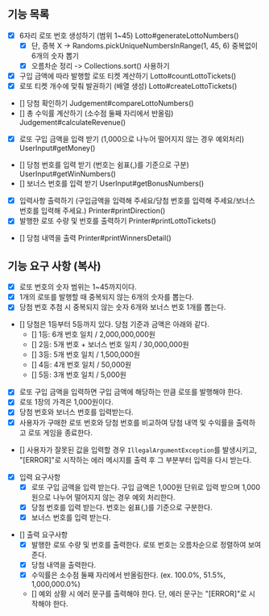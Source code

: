 ## 기능 목록
- [X] 6자리 로또 번호 생성하기 (범위 1~45)                                                     Lotto#generateLottoNumbers()
    - [X] 단, 증복 X  -> Randoms.pickUniqueNumbersInRange(1, 45, 6) 중복없이 6개의 숫자 뽑기                                                                     
    - [X] 오름차순 정리 -> Collections.sort() 사용하기                                                                   
- [X] 구입 금액에 따라 발행할 로또 티켓 계산하기                                                   Lotto#countLottoTickets()
- [X] 로또 티켓 개수에 맞춰 발권하기 (배열 생성)                                                   Lotto#createLottoTickets()

- [] 당첨 확인하기                                                                         Judgement#compareLottoNumbers()
- [] 총 수익률 계산하기 (소수점 둘째 자리에서 반올림)                                              Judgement#calculateRevenue()

- [X] 로또 구입 금액을 입력 받기 (1,000으로 나누어 떨어지지 않는 경우 예외처리)                          UserInput#getMoney()
- [] 당첨 번호를 입력 받기 (번호는 쉼표(,)를 기준으로 구분)                                         UserInput#getWinNumbers()
- [] 보너스 번호를 입력 받기                                                                  UserInput#getBonusNumbers()

- [X] 입력사항 출력하기 (구입금액을 입력해 주세요/당첨 번호를 입력해 주세요/보너스 번호를 입력해 주세요.)        Printer#printDirection()
- [X] 발행한 로또 수량 및 번호를 출력하기                                                         Printer#printLottoTickets()
- [] 당첨 내역을 출력                                                                        Printer#printWinnersDetail()











## 기능 요구 사항 (복사)
- [X] 로또 번호의 숫자 범위는 1~45까지이다.
- [X] 1개의 로또를 발행할 때 중복되지 않는 6개의 숫자를 뽑는다.
- [X] 당첨 번호 추첨 시 중복되지 않는 숫자 6개와 보너스 번호 1개를 뽑는다.
- [] 당첨은 1등부터 5등까지 있다. 당첨 기준과 금액은 아래와 같다.
    - [] 1등: 6개 번호 일치 / 2,000,000,000원
    - [] 2등: 5개 번호 + 보너스 번호 일치 / 30,000,000원
    - [] 3등: 5개 번호 일치 / 1,500,000원
    - [] 4등: 4개 번호 일치 / 50,000원
    - [] 5등: 3개 번호 일치 / 5,000원
      
- [X] 로또 구입 금액을 입력하면 구입 금액에 해당하는 만큼 로또를 발행해야 한다.
- [X] 로또 1장의 가격은 1,000원이다.
- [X] 당첨 번호와 보너스 번호를 입력받는다.
- [X] 사용자가 구매한 로또 번호와 당첨 번호를 비교하여 당첨 내역 및 수익률을 출력하고 로또 게임을 종료한다.
- [] 사용자가 잘못된 값을 입력할 경우 `IllegalArgumentException`를 발생시키고, "[ERROR]"로 시작하는 에러 메시지를 출력 후 그 부분부터 입력을 다시 받는다.

- [X] 입력 요구사항
    - [X] 로또 구입 금액을 입력 받는다. 구입 금액은 1,000원 단위로 입력 받으며 1,000원으로 나누어 떨어지지 않는 경우 예외 처리한다.
    - [X] 당첨 번호를 입력 받는다. 번호는 쉼표(,)를 기준으로 구분한다.
    - [X] 보너스 번호를 입력 받는다.

- [] 출력 요구사항
    - [X] 발행한 로또 수량 및 번호를 출력한다. 로또 번호는 오름차순으로 정렬하여 보여준다.
    - [X] 당첨 내역을 출력한다.
    - [X] 수익률은 소수점 둘째 자리에서 반올림한다. (ex. 100.0%, 51.5%, 1,000,000.0%)
    - [] 예외 상황 시 에러 문구를 출력해야 한다. 단, 에러 문구는 "[ERROR]"로 시작해야 한다.   
